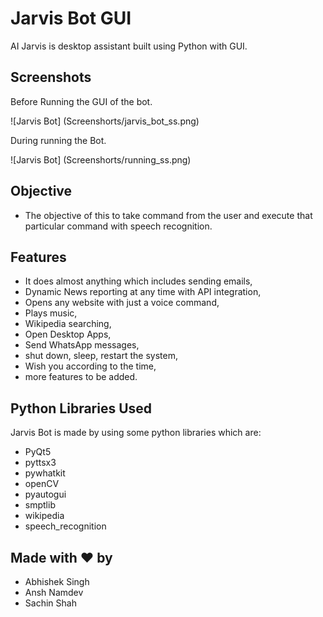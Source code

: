 # Jarvis Bot GUI

AI Jarvis is desktop assistant built using Python with GUI.

## Screenshots

Before Running the GUI of the bot.

![Jarvis Bot] (Screenshorts/jarvis_bot_ss.png)

During running the Bot.

![Jarvis Bot] (Screenshorts/running_ss.png)

## Objective

- The objective of this to take command from the user and execute that particular command with speech recognition.

## Features 

- It does almost anything which includes sending emails,
- Dynamic News reporting at any time with API integration,
- Opens any website with just a voice command,
- Plays music,
- Wikipedia searching,
- Open Desktop Apps,
- Send WhatsApp messages,
- shut down, sleep, restart the system,
- Wish you according to the time, 
- more features to be added.

## Python Libraries Used

Jarvis Bot is made by using some python libraries which are:

- PyQt5
- pyttsx3
- pywhatkit
- openCV
- pyautogui
- smptlib
- wikipedia
- speech_recognition

## Made with ❤ by 

- Abhishek Singh
- Ansh Namdev
- Sachin Shah
